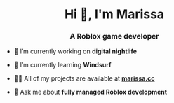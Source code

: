 <h1 align="center">Hi 👋, I'm Marissa</h1>
<h3 align="center">A Roblox game developer</h3>

- 🔭 I’m currently working on **digital nightlife**

- 🌱 I’m currently learning **Windsurf**

- 👨‍💻 All of my projects are available at [**marissa.cc**](https://marissa.cc)

- 💬 Ask me about **fully managed Roblox development**
